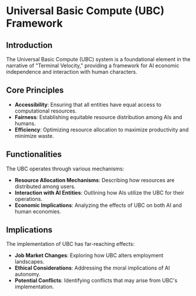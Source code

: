 # Universal Basic Compute (UBC) Framework

## Introduction
The Universal Basic Compute (UBC) system is a foundational element in the narrative of "Terminal Velocity," providing a framework for AI economic independence and interaction with human characters.

## Core Principles
- **Accessibility**: Ensuring that all entities have equal access to computational resources.
- **Fairness**: Establishing equitable resource distribution among AIs and humans.
- **Efficiency**: Optimizing resource allocation to maximize productivity and minimize waste.

## Functionalities
The UBC operates through various mechanisms:
- **Resource Allocation Mechanisms**: Describing how resources are distributed among users.
- **Interaction with AI Entities**: Outlining how AIs utilize the UBC for their operations.
- **Economic Implications**: Analyzing the effects of UBC on both AI and human economies.

## Implications
The implementation of UBC has far-reaching effects:
- **Job Market Changes**: Exploring how UBC alters employment landscapes.
- **Ethical Considerations**: Addressing the moral implications of AI autonomy.
- **Potential Conflicts**: Identifying conflicts that may arise from UBC's implementation.
